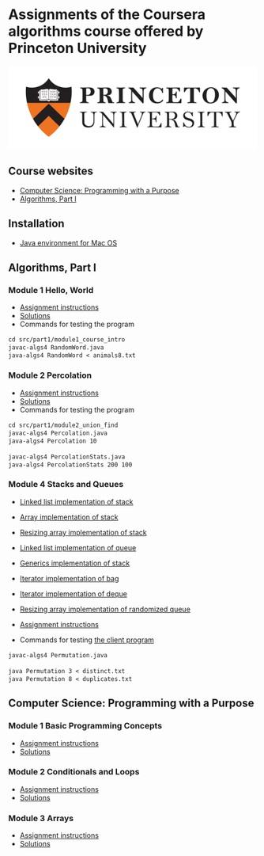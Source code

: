 # Assignments of the Coursera algorithms course offered by Princeton University
![Princeton logo](img/princeton.jpg)

## Course websites
* [Computer Science: Programming with a Purpose](https://www.coursera.org/learn/cs-programming-java)
* [Algorithms, Part I](https://www.coursera.org/learn/algorithms-part1/)

## Installation
* [Java environment for Mac OS](https://lift.cs.princeton.edu/java/mac/)

## Algorithms, Part I

### Module 1 Hello, World
* [Assignment instructions](https://coursera.cs.princeton.edu/algs4/assignments/hello/specification.php)
* [Solutions](src/part1/module1_course_intro)
* Commands for testing the program

```
cd src/part1/module1_course_intro
javac-algs4 RandomWord.java
java-algs4 RandomWord < animals8.txt
```

### Module 2 Percolation
* [Assignment instructions](https://coursera.cs.princeton.edu/algs4/assignments/percolation/specification.php)
* [Solutions](src/part1/module2_union_find)
* Commands for testing the program

```
cd src/part1/module2_union_find
javac-algs4 Percolation.java
java-algs4 Percolation 10

javac-algs4 PercolationStats.java
java-algs4 PercolationStats 200 100
```

### Module 4 Stacks and Queues
* [Linked list implementation of stack](src/part1/module4_stacks_queues/LinkedStackOfStrings.java)
* [Array implementation of stack](src/part1/module4_stacks_queues/FixedCapacityStackOfStrings.java)
* [Resizing array implementation of stack](src/part1/module4_stacks_queues/ResizingArrayStackOfStrings.java)
* [Linked list implementation of queue](src/part1/module4_stacks_queues/LinkedQueueOfStrings.java)
* [Generics implementation of stack](src/part1/module4_stacks_queues/Stack.java)
* [Iterator implementation of bag](src/part1/module4_stacks_queues/Bag.java)
* [Iterator implementation of deque](src/part1/module4_stacks_queues/Deque.java)
* [Resizing array implementation of randomized queue](src/part1/module4_stacks_queues/RandomizedQueue.java)

* [Assignment instructions](https://coursera.cs.princeton.edu/algs4/assignments/queues/specification.php)
* Commands for testing [the client program](src/part1/module4_stacks_queues/Permutation.java)

```
javac-algs4 Permutation.java

java Permutation 3 < distinct.txt
java Permutation 8 < duplicates.txt
```

## Computer Science: Programming with a Purpose

### Module 1 Basic Programming Concepts
* [Assignment instructions](https://coursera.cs.princeton.edu/introcs/assignments/hello/specification.php)
* [Solutions](src/cs-programming-java/module1_basic_programming_concepts)

### Module 2 Conditionals and Loops
* [Assignment instructions](https://coursera.cs.princeton.edu/introcs/assignments/loops/specification.php)
* [Solutions](src/cs-programming-java/module2_conditionals_and_loops)

### Module 3 Arrays
* [Assignment instructions](https://coursera.cs.princeton.edu/introcs/assignments/arrays/specification.php)
* [Solutions](src/cs-programming-java/module3_arrays)